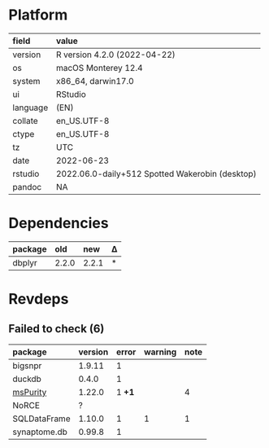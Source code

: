 # Platform

|field    |value                                           |
|:--------|:-----------------------------------------------|
|version  |R version 4.2.0 (2022-04-22)                    |
|os       |macOS Monterey 12.4                             |
|system   |x86_64, darwin17.0                              |
|ui       |RStudio                                         |
|language |(EN)                                            |
|collate  |en_US.UTF-8                                     |
|ctype    |en_US.UTF-8                                     |
|tz       |UTC                                             |
|date     |2022-06-23                                      |
|rstudio  |2022.06.0-daily+512 Spotted Wakerobin (desktop) |
|pandoc   |NA                                              |

# Dependencies

|package |old   |new   |Δ  |
|:-------|:-----|:-----|:--|
|dbplyr  |2.2.0 |2.2.1 |*  |

# Revdeps

## Failed to check (6)

|package                          |version |error    |warning |note |
|:--------------------------------|:-------|:--------|:-------|:----|
|bigsnpr                          |1.9.11  |1        |        |     |
|duckdb                           |0.4.0   |1        |        |     |
|[msPurity](failures.md#mspurity) |1.22.0  |1 __+1__ |        |4    |
|NoRCE                            |?       |         |        |     |
|SQLDataFrame                     |1.10.0  |1        |1       |1    |
|synaptome.db                     |0.99.8  |1        |        |     |

